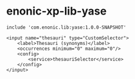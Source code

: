 # enonic-xp-lib-yase

	include 'com.enonic.lib:yase:1.0.0-SNAPSHOT'

	<input name="thesauri" type="CustomSelector">
		<label>Thesauri (synonyms)</label>
		<occurrences minimum="0" maximum="0"/>
		<config>
			<service>thesauriSelector</service>
		</config>
	</input>
